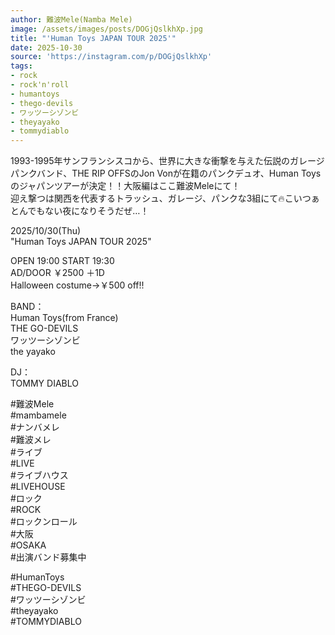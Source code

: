 ```yaml
---
author: 難波Mele(Namba Mele)
image: /assets/images/posts/DOGjQslkhXp.jpg
title: "'Human Toys JAPAN TOUR 2025'"
date: 2025-10-30
source: 'https://instagram.com/p/DOGjQslkhXp'
tags:
- rock
- rock'n'roll
- humantoys
- thego-devils
- ワッツーシゾンビ
- theyayako
- tommydiablo
---
```

1993-1995年サンフランシスコから、世界に大きな衝撃を与えた伝説のガレージパンクバンド、THE RIP OFFSのJon Vonが在籍のパンクデュオ、Human Toysのジャパンツアーが決定！！大阪編はここ難波Meleにて！<br>
迎え撃つは関西を代表するトラッシュ、ガレージ、パンクな3組にて🔥こいつぁとんでもない夜になりそうだぜ…！

2025/10/30(Thu)<br>
"Human Toys JAPAN TOUR 2025"

OPEN 19:00 START 19:30<br>
AD/DOOR ￥2500 ＋1D<br>
Halloween costume→￥500 off!!

BAND：<br>
Human Toys(from France)<br>
THE GO-DEVILS<br>
ワッツーシゾンビ<br>
the yayako

DJ：<br>
TOMMY DIABLO

#難波Mele<br>
#mambamele<br>
#ナンバメレ<br>
#難波メレ<br>
#ライブ<br>
#LIVE<br>
#ライブハウス<br>
#LIVEHOUSE<br>
#ロック<br>
#ROCK<br>
#ロックンロール<br>
#大阪<br>
#OSAKA<br>
#出演バンド募集中

#HumanToys<br>
#THEGO-DEVILS<br>
#ワッツーシゾンビ<br>
#theyayako<br>
#TOMMYDIABLO
